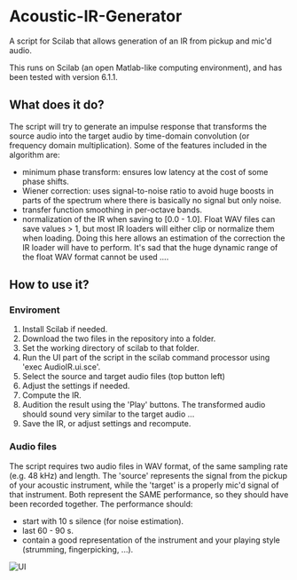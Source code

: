 # Acoustic-IR-Generator
A script for Scilab that allows generation of an IR from pickup and mic'd audio.

This runs on Scilab (an open Matlab-like computing environment), and has been tested with version 6.1.1.

## What does it do?

The script will try to generate an impulse response that transforms the source audio into the target audio by time-domain convolution (or frequency domain multiplication). Some of the features included in the algorithm are:
- minimum phase transform: ensures low latency at the cost of some phase shifts.
- Wiener correction: uses signal-to-noise ratio to avoid huge boosts in parts of the spectrum where there is basically no signal but only noise.
- transfer function smoothing in per-octave bands.
- normalization of the IR when saving to [0.0 - 1.0]. Float WAV files can save values > 1, but most IR loaders will either clip or normalize them when loading. Doing this here allows an estimation of the correction the IR loader will have to perform. It's sad that the huge dynamic range of the float WAV format cannot be used ....

## How to use it?

### Enviroment 

1. Install Scilab if needed.
2. Download the two files in the repository into a folder.
3. Set the working directory of scilab to that folder.
4. Run the UI part of the script in the scilab command processor using 'exec AudioIR.ui.sce'.
5. Select the source and target audio files (top button left)
6. Adjust the settings if needed.
7. Compute the IR.
8. Audition the result using the 'Play' buttons. The transformed audio should sound very similar to the target audio ...
9. Save the IR, or adjust settings and recompute.

### Audio files

The script requires two audio files in WAV format, of the same sampling rate (e.g. 48 kHz) and length.
The 'source' represents the signal from the pickup of your acoustic instrument, while the 'target' is a properly mic'd signal of that instrument. Both represent the SAME performance, so they should have been recorded together. The performance should:
- start with 10 s silence (for noise estimation).
- last 60 - 90 s.
- contain a good representation of the instrument and your playing style (strumming, fingerpicking, ...).

![UI](https://user-images.githubusercontent.com/16563417/220201039-1f1b89b5-0e82-4b3a-9680-c1517521c339.jpg)

